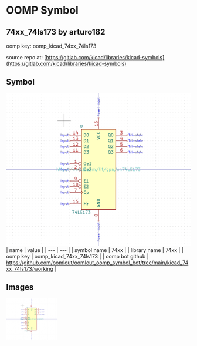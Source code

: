 # OOMP Symbol  
## 74xx_74ls173  by arturo182  
  
oomp key: oomp_kicad_74xx_74ls173  
  
source repo at: [https://gitlab.com/kicad/libraries/kicad-symbols](https://gitlab.com/kicad/libraries/kicad-symbols)  
## Symbol  
  
[![working.png](working_600.png)](working.png)  
| name | value | 
| --- | --- | 
| symbol name | 74xx | 
| library name | 74xx | 
| oomp key | oomp_kicad_74xx_74ls173 | 
| oomp bot github | https://github.com/oomlout/oomlout_oomp_symbol_bot/tree/main/kicad_74xx_74ls173/working | 
## Images  
  
[![working.png](working_140.png)](working.png)  
